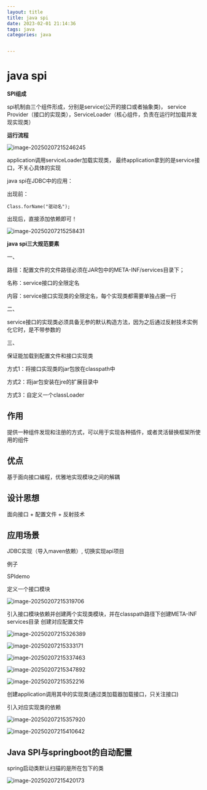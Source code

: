 ```yaml
---
layout: title
title: java spi
date: 2023-02-01 21:14:36
tags: java
categories: java


---
```


#  java spi

<!-- more -->

**SPI组成**

spi机制由三个组件形成，分别是service(公开的接口或者抽象类)， service Provider（接口的实现类），ServiceLoader（核心组件，负责在运行时加载并发现实现类）

**运行流程**

![image-20250207215246245](C:\Users\JIA\AppData\Roaming\Typora\typora-user-images\image-20250207215246245.png)

application调用serviceLoader加载实现类， 最终application拿到的是service接口，不关心具体的实现

java spi在JDBC中的应用：

出现前：

```
Class.forName("驱动名");
```

出现后，直接添加依赖即可！

![image-20250207215258431](C:\Users\JIA\AppData\Roaming\Typora\typora-user-images\image-20250207215258431.png)

**java spi三大规范要素**

一、

路径：配置文件的文件路径必须在JAR包中的META-INF/services目录下；

名称：service接口的全限定名

内容：service接口实现类的全限定名，每个实现类都需要单独占据一行

二、

service接口的实现类必须具备无参的默认构造方法，因为之后通过反射技术实例化它时，是不带参数的

三、

保证能加载到配置文件和接口实现类

方式1：将接口实现类的jar包放在classpath中

方式2：将jar包安装在jre的扩展目录中

方式3：自定义一个classLoader

## **作用**

提供一种组件发现和注册的方式，可以用于实现各种插件，或者灵活替换框架所使用的组件

## **优点**

基于面向接口编程，优雅地实现模块之间的解耦

## **设计思想**

面向接口 + 配置文件 + 反射技术

## **应用场景**

JDBC实现（导入maven依赖）, 切换实现api项目

例子

SPIdemo

定义一个接口模块

![image-20250207215319706](C:\Users\JIA\AppData\Roaming\Typora\typora-user-images\image-20250207215319706.png)

引入接口模块依赖并创建两个实现类模块，并在classpath路径下创建META-INF services目录 创建对应配置文件

![image-20250207215326389](C:\Users\JIA\AppData\Roaming\Typora\typora-user-images\image-20250207215326389.png)

![image-20250207215333171](C:\Users\JIA\AppData\Roaming\Typora\typora-user-images\image-20250207215333171.png)

![image-20250207215337463](C:\Users\JIA\AppData\Roaming\Typora\typora-user-images\image-20250207215337463.png)

![image-20250207215347892](C:\Users\JIA\AppData\Roaming\Typora\typora-user-images\image-20250207215347892.png)

![image-20250207215352216](C:\Users\JIA\AppData\Roaming\Typora\typora-user-images\image-20250207215352216.png)

创建application调用其中的实现类(通过类加载器加载接口，只关注接口)

引入对应实现类的依赖

![image-20250207215357920](C:\Users\JIA\AppData\Roaming\Typora\typora-user-images\image-20250207215357920.png)

![image-20250207215410642](C:\Users\JIA\AppData\Roaming\Typora\typora-user-images\image-20250207215410642.png)

## **Java SPI与springboot的自动配置**

spring启动类默认扫描的是所在包下的类

![image-20250207215420173](C:\Users\JIA\AppData\Roaming\Typora\typora-user-images\image-20250207215420173.png)

